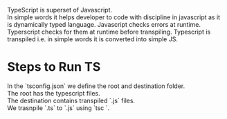 TypeScript is superset of Javascript.<br/>
In simple words it helps developer to code with discipline in javascript as it is dynamically typed language.
Javascript checks errors at runtime.
Typerscript checks for them at runtime before transpiling.
Typescript is transpiled i.e. in simple words it is converted into simple JS.

<h1>Steps to Run TS</h1>
In the `tsconfig.json` we define the root and destination folder.<br />
The root has the typescript files.<br/>
The destination contains transpiled `.js` files.<br/>
We trasnpile `.ts` to `.js` using `tsc <filename>`.
